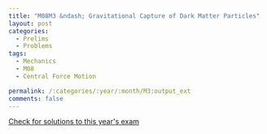```yaml
---
title: "M08M3 &ndash; Gravitational Capture of Dark Matter Particles"
layout: post
categories:
  - Prelims
  - Problems
tags:
  - Mechanics
  - M08
  - Central Force Motion

permalink: /:categories/:year/:month/M3:output_ext
comments: false
---
```

<object data="2008M3M.pdf" type="application/pdf" width="100%" height="500"></object>
<div class="message"><a href='https://princetonprelim.com/prelim/21/'>Check for solutions to this year's exam</a></div>